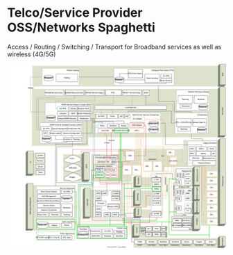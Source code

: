 # Telco/Service Provider OSS/Networks Spaghetti

Access / Routing / Switching / Transport for Broadband services as well as wireless (4G/5G)

![Spaghetti](./Tier1SPSpaghetti.svg)

